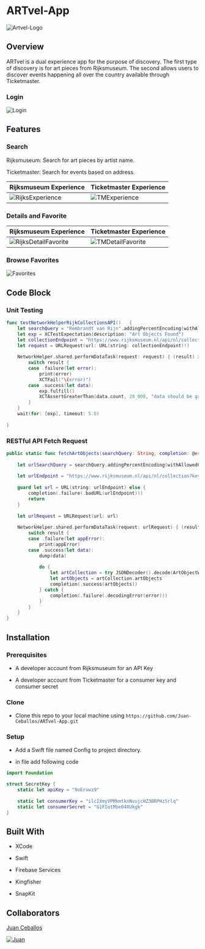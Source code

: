 # ARTvel-App

![Artvel-Logo](ARTvel-App/SupportingFiles/Assets.xcassets/ARTvelLogo.imageset/ARTvelLogo.png)

## Overview

ARTvel is a dual experience app for the purpose of discovery. The first type of discovery is for art pieces from Rijksmuseum. The second allows users to discover events happening all over the country available through Ticketmaster. 

       
### Login  

![Login](ARTvel-App/SupportingFiles/Assets.xcassets/Login.imageset/Login.png) 

## Features

### Search
Rijksmuseum: Search for art pieces by artist name.

Ticketmaster: Search for events based on address.

Rijksmuseum Experience | Ticketmaster Experience
---------------------- | -----------------------
![RijksExperience](ARTvel-App/SupportingFiles/Assets.xcassets/RijksExperience.imageset/RijksExperience.png) | ![TMExperience](ARTvel-App/SupportingFiles/Assets.xcassets/TMExperience.imageset/TMExperience.png)

### Details and Favorite

Rijksmuseum Experience | Ticketmaster Experience
---------------------- | -----------------------
![RijksDetailFavorite](ARTvel-App/SupportingFiles/Assets.xcassets/RijksDetailFavorite.imageset/RijksDetailFavorite.png) | ![TMDetailFavorite](ARTvel-App/SupportingFiles/Assets.xcassets/TMDetailFavorite.imageset/TMDetailFavorite.png)

### Browse Favorites

![Favorites](ARTvel-App/SupportingFiles/Assets.xcassets/Favorites.imageset/Favorites.png)

## Code Block

### Unit Testing

```swift
func testNetworkHelperRijkCollectionsAPI()   {
    let searchQuery = "Rembrandt van Rijn".addingPercentEncoding(withAllowedCharacters: .urlHostAllowed)!
    let exp = XCTestExpectation(description: "Art Objects Found")
    let collectionEndpoint = "https://www.rijksmuseum.nl/api/nl/collection?key=\(SecretKey.apiKey)&involvedMaker=\(searchQuery)"
    let request = URLRequest(url: URL(string: collectionEndpoint)!)
        
    NetworkHelper.shared.performDataTask(request: request) { (result) in
        switch result {
        case .failure(let error):
            print(error)
            XCTFail("\(error)")
        case .success(let data):
            exp.fulfill()
            XCTAssertGreaterThan(data.count, 20_000, "data should be greater than \(data.count)")
        }
    }
    wait(for: [exp], timeout: 5.0)
        
}
```

### RESTful API Fetch Request

```Swift
public static func fetchArtObjects(searchQuery: String, completion: @escaping (Result<[ArtObject], AppError>) -> ())   {
    
    let urlSearchQuery = searchQuery.addingPercentEncoding(withAllowedCharacters: .urlHostAllowed)!
    
    let urlEndpoint = "https://www.rijksmuseum.nl/api/nl/collection?key=\(SecretKey.apiKey)&involvedMaker=\(urlSearchQuery)"
    
    guard let url = URL(string: urlEndpoint) else {
        completion(.failure(.badURL(urlEndpoint)))
        return
    }
    
    let urlRequest = URLRequest(url: url)
    
    NetworkHelper.shared.performDataTask(request: urlRequest) { (result) in
        switch result {
        case .failure(let appError):
            print(appError)
        case .success(let data):
            dump(data)
            
            do {
                let artCollection = try JSONDecoder().decode(ArtObjectWrapper.self, from: data)
                let artObjects = artCollection.artObjects
                completion(.success(artObjects))
            } catch {
                completion(.failure(.decodingError(error)))
            }
        }
    }
}
```

## Installation

### Prerequisites

* A developer account from Rijksmuseum for an API Key

* A developer account from Ticketmaster for a consumer key and consumer secret

### Clone

* Clone this repo to your local machine using `https://github.com/Juan-Ceballos/ARTvel-App.git`

### Setup

* Add a Swift file named Config to project directory.

* in file add following code

```swift
import Foundation

struct SecretKey {
    static let apiKey = "9oErvwz9"
    
    static let consumerKey = "ilcIXmyVPMkmtknNvujcHZ3BRPHzSrlq"
    static let consumerSecret = "G2FIotMbe04XUkgk"
}
```

## Built With

* XCode

* Swift

* Firebase Services

* Kingfisher

* SnapKit

## Collaborators

[Juan Ceballos](https://github.com/Juan-Ceballos)

[![Juan](https://avatars1.githubusercontent.com/u/55723135?s=250&u=cce4396e360011123eebd2f52323aa6248023ef0&v=4)](https://github.com/Juan-Ceballos)
